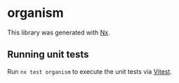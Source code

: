 # organism

This library was generated with [Nx](https://nx.dev).

## Running unit tests

Run `nx test organism` to execute the unit tests via [Vitest](https://vitest.dev/).
